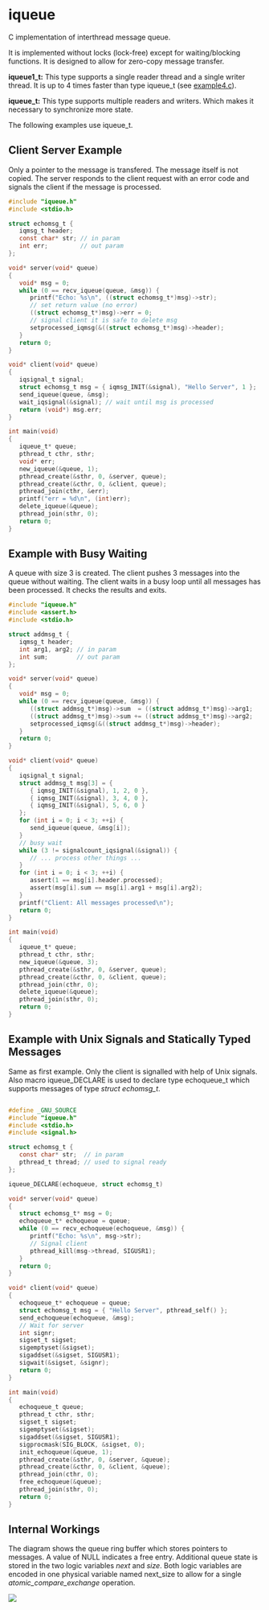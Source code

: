 iqueue
======

C implementation of interthread message queue.

It is implemented without locks (lock-free)
except for waiting/blocking functions.
It is designed to allow for zero-copy message transfer.

**iqueue1_t:** This type supports a single reader thread and a single writer thread.
It is up to 4 times faster than type iqueue_t (see [example4.c](example4.c)).

**iqueue_t:** This type supports multiple readers and writers. Which makes it necessary
to synchronize more state.

The following examples use iqueue_t.

## Client Server Example

Only a pointer to the message is transfered. The message itself
is not copied. The server responds to the client request with
an error code and signals the client if the message is processed.

```C
#include "iqueue.h"
#include <stdio.h>

struct echomsg_t {
   iqmsg_t header;
   const char* str; // in param
   int err;         // out param
};

void* server(void* queue)
{
   void* msg = 0;
   while (0 == recv_iqueue(queue, &msg)) {
      printf("Echo: %s\n", ((struct echomsg_t*)msg)->str);
      // set return value (no error)
      ((struct echomsg_t*)msg)->err = 0;
      // signal client it is safe to delete msg
      setprocessed_iqmsg(&((struct echomsg_t*)msg)->header);
   }
   return 0;
}

void* client(void* queue)
{
   iqsignal_t signal;
   struct echomsg_t msg = { iqmsg_INIT(&signal), "Hello Server", 1 };
   send_iqueue(queue, &msg);
   wait_iqsignal(&signal); // wait until msg is processed
   return (void*) msg.err;
}

int main(void)
{
   iqueue_t* queue;
   pthread_t cthr, sthr;
   void* err;
   new_iqueue(&queue, 1);
   pthread_create(&sthr, 0, &server, queue);
   pthread_create(&cthr, 0, &client, queue);
   pthread_join(cthr, &err);
   printf("err = %d\n", (int)err);
   delete_iqueue(&queue);
   pthread_join(sthr, 0);
   return 0;
}
```

## Example with Busy Waiting

A queue with size 3 is created. The client pushes 3 messages into the queue without waiting.
The client waits in a busy loop until all messages has been processed.
It checks the results and exits.

```C
#include "iqueue.h"
#include <assert.h>
#include <stdio.h>

struct addmsg_t {
   iqmsg_t header;
   int arg1, arg2; // in param
   int sum;        // out param
};

void* server(void* queue)
{
   void* msg = 0;
   while (0 == recv_iqueue(queue, &msg)) {
      ((struct addmsg_t*)msg)->sum  = ((struct addmsg_t*)msg)->arg1;
      ((struct addmsg_t*)msg)->sum += ((struct addmsg_t*)msg)->arg2;
      setprocessed_iqmsg(&((struct addmsg_t*)msg)->header);
   }
   return 0;
}

void* client(void* queue)
{
   iqsignal_t signal;
   struct addmsg_t msg[3] = {
      { iqmsg_INIT(&signal), 1, 2, 0 },
      { iqmsg_INIT(&signal), 3, 4, 0 },
      { iqmsg_INIT(&signal), 5, 6, 0 }
   };
   for (int i = 0; i < 3; ++i) {
      send_iqueue(queue, &msg[i]);
   }
   // busy wait
   while (3 != signalcount_iqsignal(&signal)) {
      // ... process other things ...
   }
   for (int i = 0; i < 3; ++i) {
      assert(1 == msg[i].header.processed);
      assert(msg[i].sum == msg[i].arg1 + msg[i].arg2);
   }
   printf("Client: All messages processed\n");
   return 0;
}

int main(void)
{
   iqueue_t* queue;
   pthread_t cthr, sthr;
   new_iqueue(&queue, 3);
   pthread_create(&sthr, 0, &server, queue);
   pthread_create(&cthr, 0, &client, queue);
   pthread_join(cthr, 0);
   delete_iqueue(&queue);
   pthread_join(sthr, 0);
   return 0;
}
```

## Example with Unix Signals and Statically Typed Messages

Same as first example. Only the client is signalled with help of Unix signals.
Also macro iqueue_DECLARE is used to declare type echoqueue_t which supports
messages of type *struct echomsg_t*.

```C

#define _GNU_SOURCE
#include "iqueue.h"
#include <stdio.h>
#include <signal.h>

struct echomsg_t {
   const char* str;  // in param
   pthread_t thread; // used to signal ready
};

iqueue_DECLARE(echoqueue, struct echomsg_t)

void* server(void* queue)
{
   struct echomsg_t* msg = 0;
   echoqueue_t* echoqueue = queue;
   while (0 == recv_echoqueue(echoqueue, &msg)) {
      printf("Echo: %s\n", msg->str);
      // Signal client
      pthread_kill(msg->thread, SIGUSR1);
   }
   return 0;
}

void* client(void* queue)
{
   echoqueue_t* echoqueue = queue;
   struct echomsg_t msg = { "Hello Server", pthread_self() };
   send_echoqueue(echoqueue, &msg);
   // Wait for server
   int signr;
   sigset_t sigset;
   sigemptyset(&sigset);
   sigaddset(&sigset, SIGUSR1);
   sigwait(&sigset, &signr);
   return 0;
}

int main(void)
{
   echoqueue_t queue;
   pthread_t cthr, sthr;
   sigset_t sigset;
   sigemptyset(&sigset);
   sigaddset(&sigset, SIGUSR1);
   sigprocmask(SIG_BLOCK, &sigset, 0);
   init_echoqueue(&queue, 1);
   pthread_create(&sthr, 0, &server, &queue);
   pthread_create(&cthr, 0, &client, &queue);
   pthread_join(cthr, 0);
   free_echoqueue(&queue);
   pthread_join(sthr, 0);
   return 0;
}
```

## Internal Workings ##

The diagram shows the queue ring buffer which stores pointers to messages. A value of NULL indicates a free entry.
Additional queue state is stored in the two logic variables *next* and *size*. Both logic variables are encoded 
in one physical variable named next\_size to allow for a single *atomic_compare_exchange* operation.

![](https://github.com/je-so/testcode/blob/master/img/iqueue.png)
